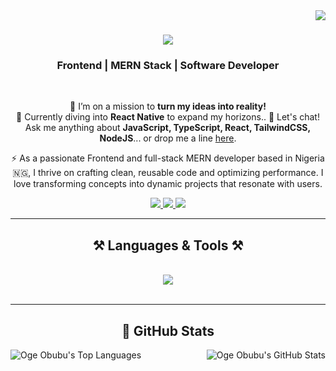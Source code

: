 <img align="right" src="https://visitor-badge.laobi.icu/badge?page_id=ogeobubu" />

<h1 align="center">
    <img src="https://readme-typing-svg.herokuapp.com/?font=Poppins&size=35&center=true&vCenter=true&width=500&height=70&duration=4000&lines=Hello+There!+👋;+I'm+Oge+!;" />
</h1>

<h3 align="center">Frontend | MERN Stack | Software Developer</h3>

<br/>

<div align="center">
 
 🔭 I’m on a mission to **turn my ideas into reality!**  
 🌱 Currently diving into **React Native** to expand my horizons.. 
 💬 Let's chat! Ask me anything about **JavaScript, TypeScript, React, TailwindCSS, NodeJS**... or drop me a line [here](mailto:ogeobubu@gmail.com).  

 ⚡ As a passionate Frontend and full-stack MERN developer based in Nigeria 🇳🇬, I thrive on crafting clean, reusable code and optimizing performance. I love transforming concepts into dynamic projects that resonate with users.

</div>
 
<div align="center"> 
  <a href="mailto:ogeobubu@gmail.com" target="_blank">
    <img src="https://img.shields.io/badge/Gmail-333333?style=for-the-badge&logo=gmail&logoColor=red" />
  </a>
  <a href="https://www.linkedin.com/in/oge-obubu" target="_blank">
    <img src="https://img.shields.io/badge/LinkedIn-0077B5?style=for-the-badge&logo=linkedin&logoColor=white" />
  </a>
  <a href="https://ogeobubu.netlify.app" target="_blank">
     <img src="https://img.shields.io/badge/Portfolio-FF5722?style=for-the-badge&logo=todoist&logoColor=white" />
  </a>
</div>

<hr/>

<h2 align="center">⚒️ Languages & Tools ⚒️</h2>
<br/>
<div align="center">
    <img src="https://skillicons.dev/icons?i=html,css,tailwind,bootstrap,javascript,typescript,react,nodejs,express,firebase,mongodb" width={100} />
</div>

<br/>
<hr/>

<div align="center">
  <h2>🌟 GitHub Stats</h2>
  <img align="left" src="https://github-readme-stats.vercel.app/api/top-langs/?username=ogeobubu&layout=donut" alt="Oge Obubu's Top Languages">
  <img align="right" src="https://github-readme-stats.vercel.app/api?username=ogeobubu&show_icons=true&theme=radical" alt="Oge Obubu's GitHub Stats">
</div>
